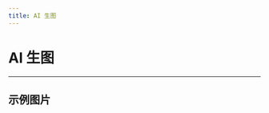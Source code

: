```yaml
---
title: AI 生图
---
```


# AI 生图

---

## 示例图片

<script setup lang="ts">
const data = [
  {
    url: 'https://mcdn-resource.53site.com/image/2023-05-04/1d2c4d1aea2411ed9e6a8e249f94faaa.png',
    name: '夜光少年',
  },
]
</script>

<show-picture :source="data" />